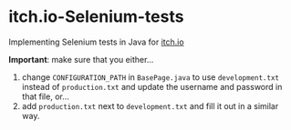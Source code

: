 # itch.io-Selenium-tests
Implementing Selenium tests in Java for [itch.io](https://itch.io/)

**Important**: make sure that you either...
1. change `CONFIGURATION_PATH` in `BasePage.java` to use `development.txt` instead of `production.txt` and update the
username and password in that file, or...
2. add `production.txt` next to `development.txt` and fill it out in a similar way.